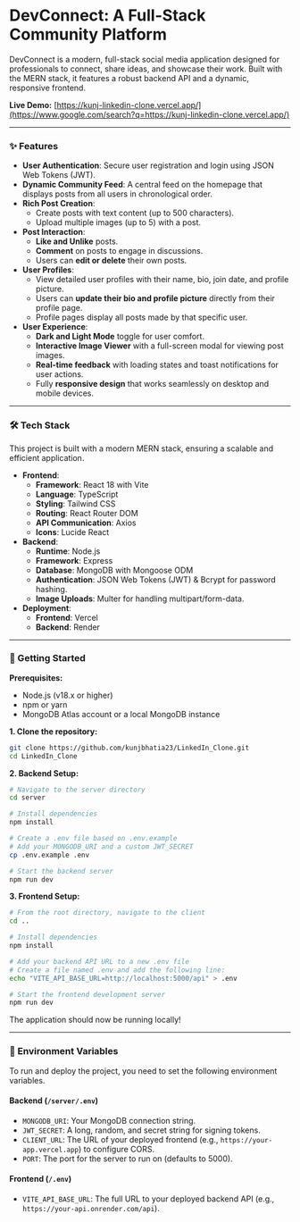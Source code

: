 # DevConnect: A Full-Stack Community Platform

DevConnect is a modern, full-stack social media application designed for professionals to connect, share ideas, and showcase their work. Built with the MERN stack, it features a robust backend API and a dynamic, responsive frontend.

**Live Demo:** [https://kunj-linkedin-clone.vercel.app/](https://www.google.com/search?q=https://kunj-linkedin-clone.vercel.app/)
 
-----

### ✨ Features

  * **User Authentication**: Secure user registration and login using JSON Web Tokens (JWT).
  * **Dynamic Community Feed**: A central feed on the homepage that displays posts from all users in chronological order.
  * **Rich Post Creation**:
      * Create posts with text content (up to 500 characters).
      * Upload multiple images (up to 5) with a post.
  * **Post Interaction**:
      * **Like and Unlike** posts.
      * **Comment** on posts to engage in discussions.
      * Users can **edit or delete** their own posts.
  * **User Profiles**:
      * View detailed user profiles with their name, bio, join date, and profile picture.
      * Users can **update their bio and profile picture** directly from their profile page.
      * Profile pages display all posts made by that specific user.
  * **User Experience**:
      * **Dark and Light Mode** toggle for user comfort.
      * **Interactive Image Viewer** with a full-screen modal for viewing post images.
      * **Real-time feedback** with loading states and toast notifications for user actions.
      * Fully **responsive design** that works seamlessly on desktop and mobile devices.

-----

### 🛠️ Tech Stack

This project is built with a modern MERN stack, ensuring a scalable and efficient application.

  * **Frontend**:
      * **Framework**: React 18 with Vite
      * **Language**: TypeScript
      * **Styling**: Tailwind CSS
      * **Routing**: React Router DOM
      * **API Communication**: Axios
      * **Icons**: Lucide React
  * **Backend**:
      * **Runtime**: Node.js
      * **Framework**: Express
      * **Database**: MongoDB with Mongoose ODM
      * **Authentication**: JSON Web Tokens (JWT) & Bcrypt for password hashing.
      * **Image Uploads**: Multer for handling multipart/form-data.
  * **Deployment**:
      * **Frontend**: Vercel
      * **Backend**: Render

-----

### 🚀 Getting Started

**Prerequisites:**

  * Node.js (v18.x or higher)
  * npm or yarn
  * MongoDB Atlas account or a local MongoDB instance

**1. Clone the repository:**

```bash
git clone https://github.com/kunjbhatia23/LinkedIn_Clone.git
cd LinkedIn_Clone
```

**2. Backend Setup:**

```bash
# Navigate to the server directory
cd server

# Install dependencies
npm install

# Create a .env file based on .env.example
# Add your MONGODB_URI and a custom JWT_SECRET
cp .env.example .env

# Start the backend server
npm run dev
```

**3. Frontend Setup:**

```bash
# From the root directory, navigate to the client
cd .. 

# Install dependencies
npm install

# Add your backend API URL to a new .env file
# Create a file named .env and add the following line:
echo "VITE_API_BASE_URL=http://localhost:5000/api" > .env

# Start the frontend development server
npm run dev
```

The application should now be running locally\!

-----

### 🔑 Environment Variables

To run and deploy the project, you need to set the following environment variables.

#### **Backend (`/server/.env`)**

  * `MONGODB_URI`: Your MongoDB connection string.
  * `JWT_SECRET`: A long, random, and secret string for signing tokens.
  * `CLIENT_URL`: The URL of your deployed frontend (e.g., `https://your-app.vercel.app`) to configure CORS.
  * `PORT`: The port for the server to run on (defaults to 5000).

#### **Frontend (`/.env`)**

  * `VITE_API_BASE_URL`: The full URL to your deployed backend API (e.g., `https://your-api.onrender.com/api`).